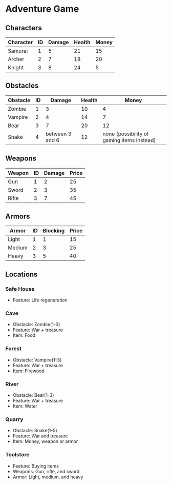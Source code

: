 # Adventure Game
## Characters
|Character|ID|Damage|Health|Money|
|---------|--|------|------|-----|
|Samurai|1|5|21|15|
|Archer|2|7|18|20|
|Knight|3|8|24|5|
## Obstacles
|Obstacle|ID|Damage|Health|Money|
|--------|--|------|------|-----|
|Zombie|1|3|10|4|
|Vampire|2|4|14|7|
|Bear|3|7|20|12|
|Snake|4|between 3 and 6|12|none (possibility of gaining items instead)|
## Weapons
|Weapon|ID|Damage|Price|
|------|--|------|-----|
|Gun|1|2|25|
|Sword|2|3|35|
|Rifle|3|7|45|
## Armors
|Armor|ID|Blocking|Price|
|-----|--|--------|-----|
|Light|1|1|15|
|Medium|2|3|25|
|Heavy|3|5|40|
## Locations
### Safe House
* Feature: Life regeneration
### Cave
* Obstacle: Zombie(1-3)
* Feature: War + treasure
* Item: Food
### Forest
* Obstacle: Vampire(1-3)
* Feature: War + treasure
* Item: Firewood
### River
* Obstacle: Bear(1-3)
* Feature: War + treasure
* Item: Water
### Quarry
* Obstacle: Snake(1-5)
* Feature: War and treasure
* Item: Money, weapon or armor
### Toolstore
* Feature: Buying items
* Weapons: Gun, rifle, and sword
* Armor: Light, medium, and heavy



